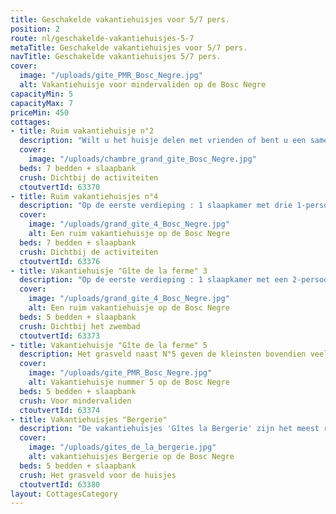 ```yaml
---
title: Geschakelde vakantiehuisjes voor 5/7 pers.
position: 2
route: nl/geschakelde-vakantiehuisjes-5-7
metaTitle: Geschakelde vakantiehuisjes voor 5/7 pers.
navTitle: Geschakelde vakantiehuisjes 5/7 pers.
cover:
  image: "/uploads/gite_PMR_Bosc_Negre.jpg"
  alt: Vakantiehuisje voor mindervaliden op de Bosc Negre
capacityMin: 5
capacityMax: 7
priceMin: 450
cottages:
- title: Ruim vakantiehuisje n°2
  description: "Wilt u het huisje delen met vrienden of bent u een samengesteld gezin met 4 of 5 kinderen? Dan is gite n° 2 een goede keuze voor 9 personen"
  cover:
    image: "/uploads/chambre_grand_gite_Bosc_Negre.jpg"
  beds: 7 bedden + slaapbank
  crush: Dichtbij de activiteiten
  ctoutvertId: 63370
- title: Ruim vakantiehuisjes n°4
  description: "Op de eerste verdieping : 1 slaapkamer met drie 1-persoons bedden, 1 slaapkamer met vier 1-persoons bedden. Badkamer met douche. Op de begane grond : living met keuken/kitchenette, wc, slaapbank voor 2 personen, houten meubels, enz."
  cover:
    image: "/uploads/grand_gite_4_Bosc_Negre.jpg"
    alt: Een ruim vakantiehuisje op de Bosc Negre
  beds: 7 bedden + slaapbank
  crush: Dichtbij de activiteiten
  ctoutvertId: 63376
- title: Vakantiehuisje "Gîte de la ferme" 3
  description: "Op de eerste verdieping : 1 slaapkamer met een 2-persoonsbed, 1 slaapkamer met drie 1-persoons bedden (geen stapelbedden). Badkamer met douche. Op de begane grond : living met keuken/kitchenette, wc, slaapbank voor 2 personen, houten meubels, enz."
  cover:
    image: "/uploads/grand_gite_4_Bosc_Negre.jpg"
    alt: Een ruim vakantiehuisje op de Bosc Negre
  beds: 5 bedden + slaapbank
  crush: Dichtbij het zwembad
  ctoutvertId: 63373
- title: Vakantiehuisje "Gîte de la ferme" 5
  description: Het grasveld naast N°5 geven de kleinsten bovendien veel bewegingsvrijheid.
  cover:
    image: "/uploads/gite_PMR_Bosc_Negre.jpg"
    alt: Vakantiehuisje nummer 5 op de Bosc Negre
  beds: 5 bedden + slaapbank
  crush: Voor mindervaliden
  ctoutvertId: 63374
- title: Vakantiehuisjes "Bergerie"
  description: "De vakantiehuisjes 'Gîtes la Bergerie' zijn het meest rustig gelegen. La Bergerie bestaat uit 3 geschakelde huisjes met ieder hun eigen terras en privacy. De kinderen zich kunnen uitleven op het grote grasveld welke voor de huisjes is gelegen."
  cover:
    image: "/uploads/gites_de_la_bergerie.jpg"
    alt: vakantiehuisjes Bergerie op de Bosc Negre
  beds: 5 bedden + slaapbank
  crush: Het grasveld voor de huisjes
  ctoutvertId: 63380
layout: CottagesCategory
---
```

